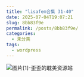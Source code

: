 ```yaml
---
title: "lisafem合集 31-40"
date: 2025-07-04T19:07:21
slug: 8bb83f9e
permalink: /posts/8bb83f9e/
categories:
  - 未分类
tags:
  - wordpress
---
```


![图片[1]-歪歪的耽美资源站](/images/wp/8bb83f9e-6773074d.jpg)
